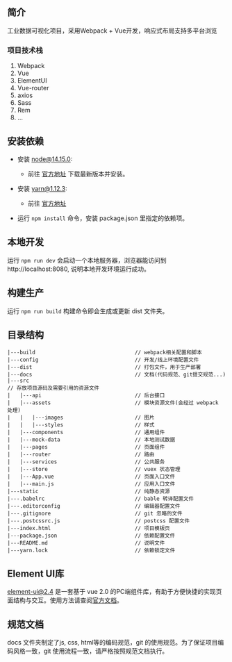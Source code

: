 ## 简介 ##
工业数据可视化项目，采用Webpack + Vue开发，响应式布局支持多平台浏览

### 项目技术栈 ###

1. Webpack
2. Vue
3. ElementUI
4. Vue-router
5. axios
6. Sass
7. Rem
8. ...

## 安装依赖 ##
- 安装 node@14.15.0: 
  - 前往 [官方地址](https://nodejs.org/en/download/) 下载最新版本并安装。
- 安装 yarn@1.12.3: 
	- 前往 [官方地址](https://www.yarnpkg.com/zh-Hans/docs/install#mac-stable)

- 运行 `npm install` 命令，安装 package.json 里指定的依赖项。
   

## 本地开发 ##
运行 `npm run dev` 会启动一个本地服务器，浏览器能访问到 http://localhost:8080, 说明本地开发环境运行成功。

## 构建生产 ##
运行 `npm run build` 构建命令即会生成或更新 dist 文件夹。


## 目录结构 ##
    |---build                                // webpack相关配置和脚本
    |---config                               // 开发/线上环境配置文件
    |---dist                                 // 打包文件，用于生产部署
    |---docs                                 // 文档(代码规范、git提交规范...)
    |---src 																 // 存放项目源码及需要引用的资源文件
    |   |---api                              // 后台接口
    |   |---assets                           // 模块资源文件(会经过 webpack 处理)
    |   |   |---images                       // 图片
    |   |   |---styles                       // 样式
    |   |---components                       // 通用组件
    |   |---mock-data                        // 本地测试数据
    |   |---pages                            // 页面组件
    |   |---router                           // 路由
    |   |---services                         // 公共服务
    |   |---store                            // vuex 状态管理
    |   |---App.vue                          // 页面入口文件
    |   |---main.js                          // 应用入口文件
    |---static                               // 纯静态资源
    |---.babelrc                             // bable 转译配置文件
    |---.editorconfig                        // 编辑器配置文件
    |---.gitignore                           // git 忽略的文件
    |---.postcssrc.js                        // postcss 配置文件
    |---index.html                           // 项目模板页
    |---package.json                         // 依赖配置文件
    |---README.md                            // 说明文件  
    |---yarn.lock                            // 依赖锁定文件
  

## Element UI库 ##
element-ui@2.4 是一套基于 vue 2.0 的PC端组件库，有助于方便快捷的实现页面结构与交互。使用方法请查阅[官方文档](http://element.eleme.io/#/zh-CN)。


## 规范文档 ##
docs 文件夹制定了js, css, html等的编码规范，git 的使用规范。为了保证项目编码风格一致，git 使用流程一致，请严格按照规范文档执行。

